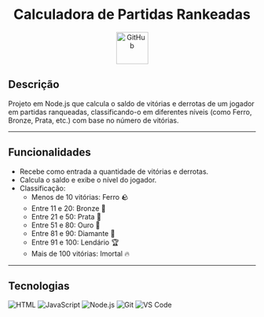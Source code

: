 <h1 align="center"> Calculadora de Partidas Rankeadas </h1>
<p align="center">
<img src="https://techstack-generator.vercel.app/github-icon.svg" alt="GitHub" width="65" height="65" />
</p>

## Descrição

Projeto em Node.js que calcula o saldo de vitórias e derrotas de um jogador em partidas ranqueadas, classificando-o em diferentes níveis (como Ferro, Bronze, Prata, etc.) com base no número de vitórias.

---

## Funcionalidades

- Recebe como entrada a quantidade de vitórias e derrotas.
- Calcula o saldo e exibe o nível do jogador.
- Classificação:
  - Menos de 10 vitórias: Ferro 🪨
  - Entre 11 e 20: Bronze 🥉
  - Entre 21 e 50: Prata 🥈
  - Entre 51 e 80: Ouro 🥇
  - Entre 81 e 90: Diamante 💎
  - Entre 91 e 100: Lendário 🏆
  - Mais de 100 vitórias: Imortal 🔥
    
---

## Tecnologias 

![HTML](https://img.shields.io/badge/HTML-E34F26?style=for-the-badge&logo=html5&logoColor=white)
![JavaScript](https://img.shields.io/badge/JavaScript-FFFF00?style=for-the-badge&logo=javascript&logoColor=black)
![Node.js](https://img.shields.io/badge/Node.js-43853D?style=for-the-badge&logo=node.js&logoColor=white)
![Git](https://img.shields.io/badge/Git-F05032?style=for-the-badge&logo=git&logoColor=white)
![VS Code](https://img.shields.io/badge/VS_Code-007ACC?style=for-the-badge&logo=visualstudiocode&logoColor=white)


